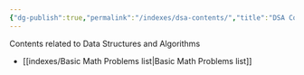 ```yaml
---
{"dg-publish":true,"permalink":"/indexes/dsa-contents/","title":"DSA Contents","dgEnableSearch":true,"updated":"2025-06-02T15:45:48.174+05:30"}
---
```


Contents related to Data Structures and Algorithms
<br>

- [[indexes/Basic Math Problems list\|Basic Math Problems list]]
